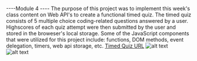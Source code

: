 ----Module 4 ----
The purpose of this project was to implement this week's class content on Web API's to create a functional timed quiz. The timed quiz consists of 5 multiple choice coding-related questions answered by a user. Highscores of each quiz attempt were then submitted by the user and stored in the broweser's local storage. Some of the JavaScript components that were utilized for this project include: functions, DOM methods, event delegation, timers, web api storage, etc. 
[Timed Quiz URL](https://sandyvzqz.github.io/timedQuiz/)
![alt text](timed-quiz/images/timedquiz1.png)
![alt text](timed-quiz/images/timedquiz2.png)
